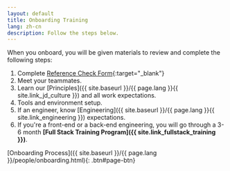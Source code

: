 ```yaml
---
layout: default
title: Onboarding Training
lang: zh-cn
description: Follow the steps below.
---
```


When you onboard, you will be given materials to review and complete the following steps:

1. Complete [Reference Check Form](https://forms.gle/Heimpw1gFko2k37Z6){:target="_blank"}
1. Meet your teammates.
1. Learn our [Principles]({{ site.baseurl }}/{{ page.lang }}{{ site.link_jd_culture }}) and all work expectations.
1. Tools and environment setup.
1. If an engineer, know [Engineering]({{ site.baseurl }}/{{ page.lang }}{{ site.link_engineering }}) expectations.
1. If you're a front-end or a back-end engineering, you will go through a 3-6 month **[Full Stack Training Program]({{ site.link_fullstack_training }})**.

[Onboarding Process]({{ site.baseurl }}/{{ page.lang }}/people/onboarding.html){: .btn#page-btn}